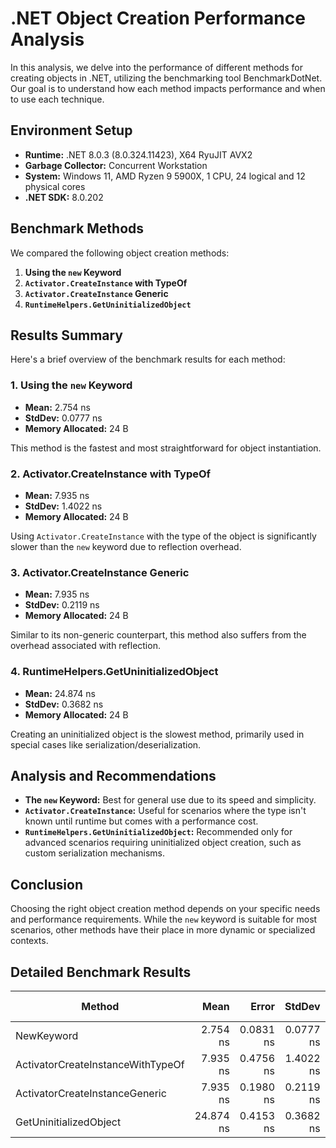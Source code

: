 # .NET Object Creation Performance Analysis

In this analysis, we delve into the performance of different methods for creating objects in .NET, utilizing the benchmarking tool BenchmarkDotNet. Our goal is to understand how each method impacts performance and when to use each technique.

## Environment Setup

- **Runtime:** .NET 8.0.3 (8.0.324.11423), X64 RyuJIT AVX2
- **Garbage Collector:** Concurrent Workstation
- **System:** Windows 11, AMD Ryzen 9 5900X, 1 CPU, 24 logical and 12 physical cores
- **.NET SDK:** 8.0.202

## Benchmark Methods

We compared the following object creation methods:

1. **Using the `new` Keyword**
2. **`Activator.CreateInstance` with TypeOf**
3. **`Activator.CreateInstance` Generic**
4. **`RuntimeHelpers.GetUninitializedObject`**

## Results Summary

Here's a brief overview of the benchmark results for each method:

### 1. Using the `new` Keyword

- **Mean:** 2.754 ns
- **StdDev:** 0.0777 ns
- **Memory Allocated:** 24 B

This method is the fastest and most straightforward for object instantiation.

### 2. Activator.CreateInstance with TypeOf

- **Mean:** 7.935 ns
- **StdDev:** 1.4022 ns
- **Memory Allocated:** 24 B

Using `Activator.CreateInstance` with the type of the object is significantly slower than the `new` keyword due to reflection overhead.

### 3. Activator.CreateInstance Generic

- **Mean:** 7.935 ns
- **StdDev:** 0.2119 ns
- **Memory Allocated:** 24 B

Similar to its non-generic counterpart, this method also suffers from the overhead associated with reflection.

### 4. RuntimeHelpers.GetUninitializedObject

- **Mean:** 24.874 ns
- **StdDev:** 0.3682 ns
- **Memory Allocated:** 24 B

Creating an uninitialized object is the slowest method, primarily used in special cases like serialization/deserialization.

## Analysis and Recommendations

- **The `new` Keyword:** Best for general use due to its speed and simplicity.
- **`Activator.CreateInstance`:** Useful for scenarios where the type isn't known until runtime but comes with a performance cost.
- **`RuntimeHelpers.GetUninitializedObject`:** Recommended only for advanced scenarios requiring uninitialized object creation, such as custom serialization mechanisms.

## Conclusion

Choosing the right object creation method depends on your specific needs and performance requirements. While the `new` keyword is suitable for most scenarios, other methods have their place in more dynamic or specialized contexts.

## Detailed Benchmark Results
| Method                            | Mean      | Error     | StdDev    | Median    | Ratio | RatioSD | Gen0   | Allocated | Alloc Ratio |
|---------------------------------- |----------:|----------:|----------:|----------:|------:|--------:|-------:|----------:|------------:|
| NewKeyword                        |  2.754 ns | 0.0831 ns | 0.0777 ns |  2.773 ns |  1.00 |    0.00 | 0.0014 |      24 B |        1.00 |
| ActivatorCreateInstanceWithTypeOf |  7.935 ns | 0.4756 ns | 1.4022 ns |  8.471 ns |  3.02 |    0.53 | 0.0014 |      24 B |        1.00 |
| ActivatorCreateInstanceGeneric    |  7.935 ns | 0.1980 ns | 0.2119 ns |  7.901 ns |  2.88 |    0.12 | 0.0014 |      24 B |        1.00 |
| GetUninitializedObject            | 24.874 ns | 0.4153 ns | 0.3682 ns | 24.842 ns |  9.02 |    0.33 | 0.0014 |      24 B |        1.00 |


